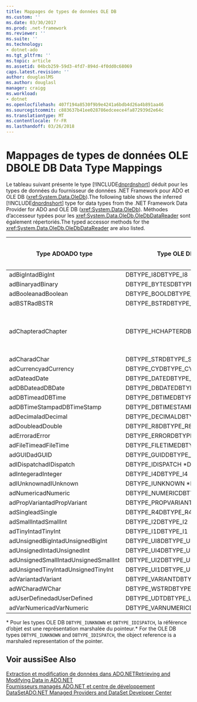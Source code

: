 ```yaml
---
title: Mappages de types de données OLE DB
ms.custom: ''
ms.date: 03/30/2017
ms.prod: .net-framework
ms.reviewer: ''
ms.suite: ''
ms.technology:
- dotnet-ado
ms.tgt_pltfrm: ''
ms.topic: article
ms.assetid: 04bcb259-59d3-4fd7-894d-4f0dd0c68069
caps.latest.revision: ''
author: douglaslMS
ms.author: douglasl
manager: craigg
ms.workload:
- dotnet
ms.openlocfilehash: 407f194a8530f9b9e4241a6bdb4d26a4b891aa46
ms.sourcegitcommit: c883637b41ee028786edceece4fa872939d2e64c
ms.translationtype: MT
ms.contentlocale: fr-FR
ms.lasthandoff: 03/26/2018
---
```

# <a name="ole-db-data-type-mappings"></a><span data-ttu-id="97d59-102">Mappages de types de données OLE DB</span><span class="sxs-lookup"><span data-stu-id="97d59-102">OLE DB Data Type Mappings</span></span>
<span data-ttu-id="97d59-103">Le tableau suivant présente le type [!INCLUDE[dnprdnshort](../../../../includes/dnprdnshort-md.md)] déduit pour les types de données du fournisseur de données .NET Framework pour ADO et OLE DB (<xref:System.Data.OleDb>).</span><span class="sxs-lookup"><span data-stu-id="97d59-103">The following table shows the inferred [!INCLUDE[dnprdnshort](../../../../includes/dnprdnshort-md.md)] type for data types from the .NET Framework Data Provider for ADO and OLE DB (<xref:System.Data.OleDb>).</span></span> <span data-ttu-id="97d59-104">Méthodes d’accesseur typées pour les <xref:System.Data.OleDb.OleDbDataReader> sont également répertoriés.</span><span class="sxs-lookup"><span data-stu-id="97d59-104">The typed accessor methods for the <xref:System.Data.OleDb.OleDbDataReader> are also listed.</span></span>  
  
|<span data-ttu-id="97d59-105">Type ADO</span><span class="sxs-lookup"><span data-stu-id="97d59-105">ADO type</span></span>|<span data-ttu-id="97d59-106">Type OLE DB</span><span class="sxs-lookup"><span data-stu-id="97d59-106">OLE DB type</span></span>|<span data-ttu-id="97d59-107">Type [!INCLUDE[dnprdnshort](../../../../includes/dnprdnshort-md.md)]</span><span class="sxs-lookup"><span data-stu-id="97d59-107">[!INCLUDE[dnprdnshort](../../../../includes/dnprdnshort-md.md)] type</span></span>|<span data-ttu-id="97d59-108">Accesseur typé [!INCLUDE[dnprdnshort](../../../../includes/dnprdnshort-md.md)]</span><span class="sxs-lookup"><span data-stu-id="97d59-108">[!INCLUDE[dnprdnshort](../../../../includes/dnprdnshort-md.md)] typed accessor</span></span>|  
|--------------|-----------------|----------------------------------------------------------------------|--------------------------------------------------------------------------------|  
|<span data-ttu-id="97d59-109">adBigInt</span><span class="sxs-lookup"><span data-stu-id="97d59-109">adBigInt</span></span>|<span data-ttu-id="97d59-110">DBTYPE_I8</span><span class="sxs-lookup"><span data-stu-id="97d59-110">DBTYPE_I8</span></span>|<span data-ttu-id="97d59-111">Int64</span><span class="sxs-lookup"><span data-stu-id="97d59-111">Int64</span></span>|<span data-ttu-id="97d59-112">GetInt64()</span><span class="sxs-lookup"><span data-stu-id="97d59-112">GetInt64()</span></span>|  
|<span data-ttu-id="97d59-113">adBinary</span><span class="sxs-lookup"><span data-stu-id="97d59-113">adBinary</span></span>|<span data-ttu-id="97d59-114">DBTYPE_BYTES</span><span class="sxs-lookup"><span data-stu-id="97d59-114">DBTYPE_BYTES</span></span>|<span data-ttu-id="97d59-115">Byte[]</span><span class="sxs-lookup"><span data-stu-id="97d59-115">Byte[]</span></span>|<span data-ttu-id="97d59-116">GetBytes()</span><span class="sxs-lookup"><span data-stu-id="97d59-116">GetBytes()</span></span>|  
|<span data-ttu-id="97d59-117">adBoolean</span><span class="sxs-lookup"><span data-stu-id="97d59-117">adBoolean</span></span>|<span data-ttu-id="97d59-118">DBTYPE_BOOL</span><span class="sxs-lookup"><span data-stu-id="97d59-118">DBTYPE_BOOL</span></span>|<span data-ttu-id="97d59-119">Boolean</span><span class="sxs-lookup"><span data-stu-id="97d59-119">Boolean</span></span>|<span data-ttu-id="97d59-120">GetBoolean()</span><span class="sxs-lookup"><span data-stu-id="97d59-120">GetBoolean()</span></span>|  
|<span data-ttu-id="97d59-121">adBSTR</span><span class="sxs-lookup"><span data-stu-id="97d59-121">adBSTR</span></span>|<span data-ttu-id="97d59-122">DBTYPE_BSTR</span><span class="sxs-lookup"><span data-stu-id="97d59-122">DBTYPE_BSTR</span></span>|<span data-ttu-id="97d59-123">Chaîne</span><span class="sxs-lookup"><span data-stu-id="97d59-123">String</span></span>|<span data-ttu-id="97d59-124">GetString()</span><span class="sxs-lookup"><span data-stu-id="97d59-124">GetString()</span></span>|  
|<span data-ttu-id="97d59-125">adChapter</span><span class="sxs-lookup"><span data-stu-id="97d59-125">adChapter</span></span>|<span data-ttu-id="97d59-126">DBTYPE_HCHAPTER</span><span class="sxs-lookup"><span data-stu-id="97d59-126">DBTYPE_HCHAPTER</span></span>|<span data-ttu-id="97d59-127">Pris en charge dans le `DataReader`.</span><span class="sxs-lookup"><span data-stu-id="97d59-127">Supported through the `DataReader`.</span></span> <span data-ttu-id="97d59-128">Consultez [la récupération des données à l’aide d’un DataReader](../../../../docs/framework/data/adonet/retrieving-data-using-a-datareader.md).</span><span class="sxs-lookup"><span data-stu-id="97d59-128">See [Retrieving Data Using a DataReader](../../../../docs/framework/data/adonet/retrieving-data-using-a-datareader.md).</span></span>|<span data-ttu-id="97d59-129">GetValue()</span><span class="sxs-lookup"><span data-stu-id="97d59-129">GetValue()</span></span>|  
|<span data-ttu-id="97d59-130">adChar</span><span class="sxs-lookup"><span data-stu-id="97d59-130">adChar</span></span>|<span data-ttu-id="97d59-131">DBTYPE_STR</span><span class="sxs-lookup"><span data-stu-id="97d59-131">DBTYPE_STR</span></span>|<span data-ttu-id="97d59-132">Chaîne</span><span class="sxs-lookup"><span data-stu-id="97d59-132">String</span></span>|<span data-ttu-id="97d59-133">GetString()</span><span class="sxs-lookup"><span data-stu-id="97d59-133">GetString()</span></span>|  
|<span data-ttu-id="97d59-134">adCurrency</span><span class="sxs-lookup"><span data-stu-id="97d59-134">adCurrency</span></span>|<span data-ttu-id="97d59-135">DBTYPE_CY</span><span class="sxs-lookup"><span data-stu-id="97d59-135">DBTYPE_CY</span></span>|<span data-ttu-id="97d59-136">Decimal</span><span class="sxs-lookup"><span data-stu-id="97d59-136">Decimal</span></span>|<span data-ttu-id="97d59-137">GetDecimal()</span><span class="sxs-lookup"><span data-stu-id="97d59-137">GetDecimal()</span></span>|  
|<span data-ttu-id="97d59-138">adDate</span><span class="sxs-lookup"><span data-stu-id="97d59-138">adDate</span></span>|<span data-ttu-id="97d59-139">DBTYPE_DATE</span><span class="sxs-lookup"><span data-stu-id="97d59-139">DBTYPE_DATE</span></span>|<span data-ttu-id="97d59-140">DateTime</span><span class="sxs-lookup"><span data-stu-id="97d59-140">DateTime</span></span>|<span data-ttu-id="97d59-141">GetDateTime()</span><span class="sxs-lookup"><span data-stu-id="97d59-141">GetDateTime()</span></span>|  
|<span data-ttu-id="97d59-142">adDBDate</span><span class="sxs-lookup"><span data-stu-id="97d59-142">adDBDate</span></span>|<span data-ttu-id="97d59-143">DBTYPE_DBDATE</span><span class="sxs-lookup"><span data-stu-id="97d59-143">DBTYPE_DBDATE</span></span>|<span data-ttu-id="97d59-144">DateTime</span><span class="sxs-lookup"><span data-stu-id="97d59-144">DateTime</span></span>|<span data-ttu-id="97d59-145">GetDateTime()</span><span class="sxs-lookup"><span data-stu-id="97d59-145">GetDateTime()</span></span>|  
|<span data-ttu-id="97d59-146">adDBTime</span><span class="sxs-lookup"><span data-stu-id="97d59-146">adDBTime</span></span>|<span data-ttu-id="97d59-147">DBTYPE_DBTIME</span><span class="sxs-lookup"><span data-stu-id="97d59-147">DBTYPE_DBTIME</span></span>|<span data-ttu-id="97d59-148">DateTime</span><span class="sxs-lookup"><span data-stu-id="97d59-148">DateTime</span></span>|<span data-ttu-id="97d59-149">GetDateTime()</span><span class="sxs-lookup"><span data-stu-id="97d59-149">GetDateTime()</span></span>|  
|<span data-ttu-id="97d59-150">adDBTimeStamp</span><span class="sxs-lookup"><span data-stu-id="97d59-150">adDBTimeStamp</span></span>|<span data-ttu-id="97d59-151">DBTYPE_DBTIMESTAMP</span><span class="sxs-lookup"><span data-stu-id="97d59-151">DBTYPE_DBTIMESTAMP</span></span>|<span data-ttu-id="97d59-152">DateTime</span><span class="sxs-lookup"><span data-stu-id="97d59-152">DateTime</span></span>|<span data-ttu-id="97d59-153">GetDateTime()</span><span class="sxs-lookup"><span data-stu-id="97d59-153">GetDateTime()</span></span>|  
|<span data-ttu-id="97d59-154">adDecimal</span><span class="sxs-lookup"><span data-stu-id="97d59-154">adDecimal</span></span>|<span data-ttu-id="97d59-155">DBTYPE_DECIMAL</span><span class="sxs-lookup"><span data-stu-id="97d59-155">DBTYPE_DECIMAL</span></span>|<span data-ttu-id="97d59-156">Decimal</span><span class="sxs-lookup"><span data-stu-id="97d59-156">Decimal</span></span>|<span data-ttu-id="97d59-157">GetDecimal()</span><span class="sxs-lookup"><span data-stu-id="97d59-157">GetDecimal()</span></span>|  
|<span data-ttu-id="97d59-158">adDouble</span><span class="sxs-lookup"><span data-stu-id="97d59-158">adDouble</span></span>|<span data-ttu-id="97d59-159">DBTYPE_R8</span><span class="sxs-lookup"><span data-stu-id="97d59-159">DBTYPE_R8</span></span>|<span data-ttu-id="97d59-160">Double</span><span class="sxs-lookup"><span data-stu-id="97d59-160">Double</span></span>|<span data-ttu-id="97d59-161">GetDouble()</span><span class="sxs-lookup"><span data-stu-id="97d59-161">GetDouble()</span></span>|  
|<span data-ttu-id="97d59-162">adError</span><span class="sxs-lookup"><span data-stu-id="97d59-162">adError</span></span>|<span data-ttu-id="97d59-163">DBTYPE_ERROR</span><span class="sxs-lookup"><span data-stu-id="97d59-163">DBTYPE_ERROR</span></span>|<span data-ttu-id="97d59-164">ExternalException</span><span class="sxs-lookup"><span data-stu-id="97d59-164">ExternalException</span></span>|<span data-ttu-id="97d59-165">GetValue()</span><span class="sxs-lookup"><span data-stu-id="97d59-165">GetValue()</span></span>|  
|<span data-ttu-id="97d59-166">adFileTime</span><span class="sxs-lookup"><span data-stu-id="97d59-166">adFileTime</span></span>|<span data-ttu-id="97d59-167">DBTYPE_FILETIME</span><span class="sxs-lookup"><span data-stu-id="97d59-167">DBTYPE_FILETIME</span></span>|<span data-ttu-id="97d59-168">DateTime</span><span class="sxs-lookup"><span data-stu-id="97d59-168">DateTime</span></span>|<span data-ttu-id="97d59-169">GetDateTime()</span><span class="sxs-lookup"><span data-stu-id="97d59-169">GetDateTime()</span></span>|  
|<span data-ttu-id="97d59-170">adGUID</span><span class="sxs-lookup"><span data-stu-id="97d59-170">adGUID</span></span>|<span data-ttu-id="97d59-171">DBTYPE_GUID</span><span class="sxs-lookup"><span data-stu-id="97d59-171">DBTYPE_GUID</span></span>|<span data-ttu-id="97d59-172">Guid</span><span class="sxs-lookup"><span data-stu-id="97d59-172">Guid</span></span>|<span data-ttu-id="97d59-173">GetGuid()</span><span class="sxs-lookup"><span data-stu-id="97d59-173">GetGuid()</span></span>|  
|<span data-ttu-id="97d59-174">adIDispatch</span><span class="sxs-lookup"><span data-stu-id="97d59-174">adIDispatch</span></span>|<span data-ttu-id="97d59-175">DBTYPE_IDISPATCH \*</span><span class="sxs-lookup"><span data-stu-id="97d59-175">DBTYPE_IDISPATCH \*</span></span>|<span data-ttu-id="97d59-176">Objet</span><span class="sxs-lookup"><span data-stu-id="97d59-176">Object</span></span>|<span data-ttu-id="97d59-177">GetValue()</span><span class="sxs-lookup"><span data-stu-id="97d59-177">GetValue()</span></span>|  
|<span data-ttu-id="97d59-178">adInteger</span><span class="sxs-lookup"><span data-stu-id="97d59-178">adInteger</span></span>|<span data-ttu-id="97d59-179">DBTYPE_I4</span><span class="sxs-lookup"><span data-stu-id="97d59-179">DBTYPE_I4</span></span>|<span data-ttu-id="97d59-180">Int32</span><span class="sxs-lookup"><span data-stu-id="97d59-180">Int32</span></span>|<span data-ttu-id="97d59-181">GetInt32()</span><span class="sxs-lookup"><span data-stu-id="97d59-181">GetInt32()</span></span>|  
|<span data-ttu-id="97d59-182">adIUnknown</span><span class="sxs-lookup"><span data-stu-id="97d59-182">adIUnknown</span></span>|<span data-ttu-id="97d59-183">DBTYPE_IUNKNOWN \*</span><span class="sxs-lookup"><span data-stu-id="97d59-183">DBTYPE_IUNKNOWN \*</span></span>|<span data-ttu-id="97d59-184">Objet</span><span class="sxs-lookup"><span data-stu-id="97d59-184">Object</span></span>|<span data-ttu-id="97d59-185">GetValue()</span><span class="sxs-lookup"><span data-stu-id="97d59-185">GetValue()</span></span>|  
|<span data-ttu-id="97d59-186">adNumeric</span><span class="sxs-lookup"><span data-stu-id="97d59-186">adNumeric</span></span>|<span data-ttu-id="97d59-187">DBTYPE_NUMERIC</span><span class="sxs-lookup"><span data-stu-id="97d59-187">DBTYPE_NUMERIC</span></span>|<span data-ttu-id="97d59-188">Decimal</span><span class="sxs-lookup"><span data-stu-id="97d59-188">Decimal</span></span>|<span data-ttu-id="97d59-189">GetDecimal()</span><span class="sxs-lookup"><span data-stu-id="97d59-189">GetDecimal()</span></span>|  
|<span data-ttu-id="97d59-190">adPropVariant</span><span class="sxs-lookup"><span data-stu-id="97d59-190">adPropVariant</span></span>|<span data-ttu-id="97d59-191">DBTYPE_PROPVARIANT</span><span class="sxs-lookup"><span data-stu-id="97d59-191">DBTYPE_PROPVARIANT</span></span>|<span data-ttu-id="97d59-192">Objet</span><span class="sxs-lookup"><span data-stu-id="97d59-192">Object</span></span>|<span data-ttu-id="97d59-193">GetValue()</span><span class="sxs-lookup"><span data-stu-id="97d59-193">GetValue()</span></span>|  
|<span data-ttu-id="97d59-194">adSingle</span><span class="sxs-lookup"><span data-stu-id="97d59-194">adSingle</span></span>|<span data-ttu-id="97d59-195">DBTYPE_R4</span><span class="sxs-lookup"><span data-stu-id="97d59-195">DBTYPE_R4</span></span>|<span data-ttu-id="97d59-196">Single</span><span class="sxs-lookup"><span data-stu-id="97d59-196">Single</span></span>|<span data-ttu-id="97d59-197">GetFloat()</span><span class="sxs-lookup"><span data-stu-id="97d59-197">GetFloat()</span></span>|  
|<span data-ttu-id="97d59-198">adSmallInt</span><span class="sxs-lookup"><span data-stu-id="97d59-198">adSmallInt</span></span>|<span data-ttu-id="97d59-199">DBTYPE_I2</span><span class="sxs-lookup"><span data-stu-id="97d59-199">DBTYPE_I2</span></span>|<span data-ttu-id="97d59-200">Int16</span><span class="sxs-lookup"><span data-stu-id="97d59-200">Int16</span></span>|<span data-ttu-id="97d59-201">GetInt16()</span><span class="sxs-lookup"><span data-stu-id="97d59-201">GetInt16()</span></span>|  
|<span data-ttu-id="97d59-202">adTinyInt</span><span class="sxs-lookup"><span data-stu-id="97d59-202">adTinyInt</span></span>|<span data-ttu-id="97d59-203">DBTYPE_I1</span><span class="sxs-lookup"><span data-stu-id="97d59-203">DBTYPE_I1</span></span>|<span data-ttu-id="97d59-204">Byte</span><span class="sxs-lookup"><span data-stu-id="97d59-204">Byte</span></span>|<span data-ttu-id="97d59-205">GetByte()</span><span class="sxs-lookup"><span data-stu-id="97d59-205">GetByte()</span></span>|  
|<span data-ttu-id="97d59-206">adUnsignedBigInt</span><span class="sxs-lookup"><span data-stu-id="97d59-206">adUnsignedBigInt</span></span>|<span data-ttu-id="97d59-207">DBTYPE_UI8</span><span class="sxs-lookup"><span data-stu-id="97d59-207">DBTYPE_UI8</span></span>|<span data-ttu-id="97d59-208">UInt64</span><span class="sxs-lookup"><span data-stu-id="97d59-208">UInt64</span></span>|<span data-ttu-id="97d59-209">GetValue()</span><span class="sxs-lookup"><span data-stu-id="97d59-209">GetValue()</span></span>|  
|<span data-ttu-id="97d59-210">adUnsignedInt</span><span class="sxs-lookup"><span data-stu-id="97d59-210">adUnsignedInt</span></span>|<span data-ttu-id="97d59-211">DBTYPE_UI4</span><span class="sxs-lookup"><span data-stu-id="97d59-211">DBTYPE_UI4</span></span>|<span data-ttu-id="97d59-212">UInt32</span><span class="sxs-lookup"><span data-stu-id="97d59-212">UInt32</span></span>|<span data-ttu-id="97d59-213">GetValue()</span><span class="sxs-lookup"><span data-stu-id="97d59-213">GetValue()</span></span>|  
|<span data-ttu-id="97d59-214">adUnsignedSmallInt</span><span class="sxs-lookup"><span data-stu-id="97d59-214">adUnsignedSmallInt</span></span>|<span data-ttu-id="97d59-215">DBTYPE_UI2</span><span class="sxs-lookup"><span data-stu-id="97d59-215">DBTYPE_UI2</span></span>|<span data-ttu-id="97d59-216">UInt16</span><span class="sxs-lookup"><span data-stu-id="97d59-216">UInt16</span></span>|<span data-ttu-id="97d59-217">GetValue()</span><span class="sxs-lookup"><span data-stu-id="97d59-217">GetValue()</span></span>|  
|<span data-ttu-id="97d59-218">adUnsignedTinyInt</span><span class="sxs-lookup"><span data-stu-id="97d59-218">adUnsignedTinyInt</span></span>|<span data-ttu-id="97d59-219">DBTYPE_UI1</span><span class="sxs-lookup"><span data-stu-id="97d59-219">DBTYPE_UI1</span></span>|<span data-ttu-id="97d59-220">Byte</span><span class="sxs-lookup"><span data-stu-id="97d59-220">Byte</span></span>|<span data-ttu-id="97d59-221">GetByte()</span><span class="sxs-lookup"><span data-stu-id="97d59-221">GetByte()</span></span>|  
|<span data-ttu-id="97d59-222">adVariant</span><span class="sxs-lookup"><span data-stu-id="97d59-222">adVariant</span></span>|<span data-ttu-id="97d59-223">DBTYPE_VARIANT</span><span class="sxs-lookup"><span data-stu-id="97d59-223">DBTYPE_VARIANT</span></span>|<span data-ttu-id="97d59-224">Objet</span><span class="sxs-lookup"><span data-stu-id="97d59-224">Object</span></span>|<span data-ttu-id="97d59-225">GetValue()</span><span class="sxs-lookup"><span data-stu-id="97d59-225">GetValue()</span></span>|  
|<span data-ttu-id="97d59-226">adWChar</span><span class="sxs-lookup"><span data-stu-id="97d59-226">adWChar</span></span>|<span data-ttu-id="97d59-227">DBTYPE_WSTR</span><span class="sxs-lookup"><span data-stu-id="97d59-227">DBTYPE_WSTR</span></span>|<span data-ttu-id="97d59-228">Chaîne</span><span class="sxs-lookup"><span data-stu-id="97d59-228">String</span></span>|<span data-ttu-id="97d59-229">GetString()</span><span class="sxs-lookup"><span data-stu-id="97d59-229">GetString()</span></span>|  
|<span data-ttu-id="97d59-230">adUserDefined</span><span class="sxs-lookup"><span data-stu-id="97d59-230">adUserDefined</span></span>|<span data-ttu-id="97d59-231">DBTYPE_UDT</span><span class="sxs-lookup"><span data-stu-id="97d59-231">DBTYPE_UDT</span></span>|<span data-ttu-id="97d59-232">non pris en charge</span><span class="sxs-lookup"><span data-stu-id="97d59-232">not supported</span></span>||  
|<span data-ttu-id="97d59-233">adVarNumeric</span><span class="sxs-lookup"><span data-stu-id="97d59-233">adVarNumeric</span></span>|<span data-ttu-id="97d59-234">DBTYPE_VARNUMERIC</span><span class="sxs-lookup"><span data-stu-id="97d59-234">DBTYPE_VARNUMERIC</span></span>|<span data-ttu-id="97d59-235">non pris en charge</span><span class="sxs-lookup"><span data-stu-id="97d59-235">not supported</span></span>||  
  
 <span data-ttu-id="97d59-236">\* Pour les types OLE DB `DBTYPE_IUNKNOWN` et `DBTYPE_IDISPATCH`, la référence d’objet est une représentation marshalée du pointeur.</span><span class="sxs-lookup"><span data-stu-id="97d59-236">\* For the OLE DB types `DBTYPE_IUNKNOWN` and `DBTYPE_IDISPATCH`, the object reference is a marshaled representation of the pointer.</span></span>  
  
## <a name="see-also"></a><span data-ttu-id="97d59-237">Voir aussi</span><span class="sxs-lookup"><span data-stu-id="97d59-237">See Also</span></span>  
 [<span data-ttu-id="97d59-238">Extraction et modification de données dans ADO.NET</span><span class="sxs-lookup"><span data-stu-id="97d59-238">Retrieving and Modifying Data in ADO.NET</span></span>](../../../../docs/framework/data/adonet/retrieving-and-modifying-data.md)  
 [<span data-ttu-id="97d59-239">Fournisseurs managés ADO.NET et centre de développement DataSet</span><span class="sxs-lookup"><span data-stu-id="97d59-239">ADO.NET Managed Providers and DataSet Developer Center</span></span>](http://go.microsoft.com/fwlink/?LinkId=217917)
